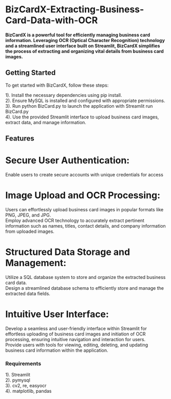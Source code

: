 # BizCardX-Extracting-Business-Card-Data-with-OCR
<h4>BizCardX is a powerful tool for efficiently managing business card information. Leveraging OCR (Optical Character Recognition) technology and a streamlined user interface built on Streamlit, BizCardX simplifies the process of extracting and organizing vital details from business card images.</h4>


## Getting Started
To get started with BizCardX, follow these steps:

1). Install the necessary dependencies using pip install.<br>
2). Ensure MySQL is installed and configured with appropriate permissions.<br>
3). Run python BizCard.py to launch the application with Streamlit run BizCard.py<br>
4). Use the provided Streamlit interface to upload business card images, extract data, and manage information.<br>

## Features
# Secure User Authentication:
Enable users to create secure accounts with unique credentials for access
# Image Upload and OCR Processing:
Users can effortlessly upload business card images in popular formats like PNG, JPEG, and JPG.<br>
Employ advanced OCR technology to accurately extract pertinent information such as names, titles, contact details, and company information from uploaded images.
# Structured Data Storage and Management:
Utilize a SQL database system to store and organize the extracted business card data.<br>
Design a streamlined database schema to efficiently store and manage the extracted data fields.
# Intuitive User Interface:
Develop a seamless and user-friendly interface within Streamlit for effortless uploading of business card images and initiation of OCR processing, ensuring intuitive navigation and interaction for users.<br>
Provide users with tools for viewing, editing, deleting, and updating business card information within the application.

<h3>Requirements</h3>
1). Streamlit<br>
2). pymysql<br>
3). cv2, re, easyocr<br>
4). matplotlib, pandas<br>
